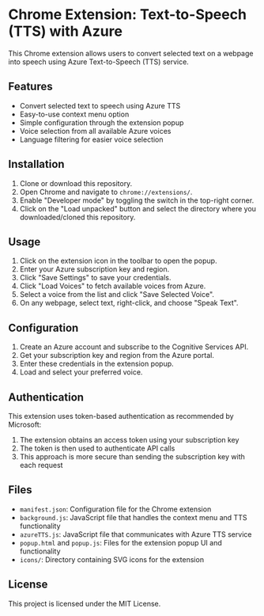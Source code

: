 # Chrome Extension: Text-to-Speech (TTS) with Azure

This Chrome extension allows users to convert selected text on a webpage into speech using Azure Text-to-Speech (TTS) service.

## Features
- Convert selected text to speech using Azure TTS
- Easy-to-use context menu option
- Simple configuration through the extension popup
- Voice selection from all available Azure voices
- Language filtering for easier voice selection

## Installation
1. Clone or download this repository.
2. Open Chrome and navigate to `chrome://extensions/`.
3. Enable "Developer mode" by toggling the switch in the top-right corner.
4. Click on the "Load unpacked" button and select the directory where you downloaded/cloned this repository.

## Usage
1. Click on the extension icon in the toolbar to open the popup.
2. Enter your Azure subscription key and region.
3. Click "Save Settings" to save your credentials.
4. Click "Load Voices" to fetch available voices from Azure.
5. Select a voice from the list and click "Save Selected Voice".
6. On any webpage, select text, right-click, and choose "Speak Text".

## Configuration
1. Create an Azure account and subscribe to the Cognitive Services API.
2. Get your subscription key and region from the Azure portal.
3. Enter these credentials in the extension popup.
4. Load and select your preferred voice.

## Authentication
This extension uses token-based authentication as recommended by Microsoft:
1. The extension obtains an access token using your subscription key
2. The token is then used to authenticate API calls
3. This approach is more secure than sending the subscription key with each request

## Files
- `manifest.json`: Configuration file for the Chrome extension
- `background.js`: JavaScript file that handles the context menu and TTS functionality
- `azureTTS.js`: JavaScript file that communicates with Azure TTS service
- `popup.html` and `popup.js`: Files for the extension popup UI and functionality
- `icons/`: Directory containing SVG icons for the extension

## License
This project is licensed under the MIT License.